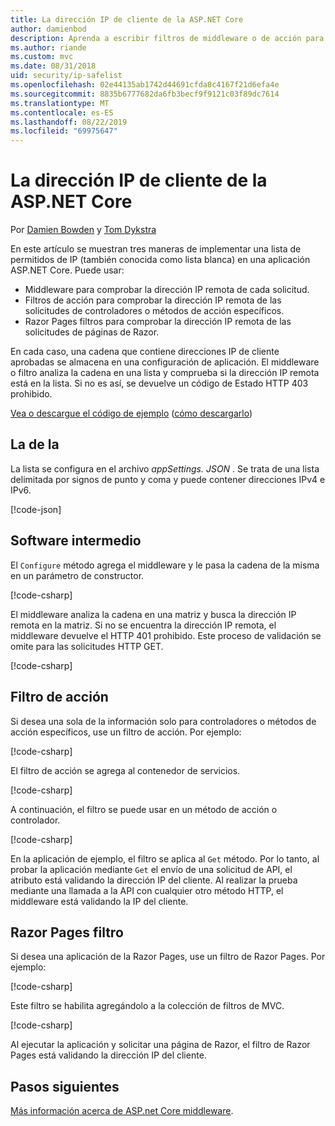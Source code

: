 ```yaml
---
title: La dirección IP de cliente de la ASP.NET Core
author: damienbod
description: Aprenda a escribir filtros de middleware o de acción para validar direcciones IP remotas en una lista de direcciones IP aprobadas.
ms.author: riande
ms.custom: mvc
ms.date: 08/31/2018
uid: security/ip-safelist
ms.openlocfilehash: 02e44135ab1742d44691cfda8c4167f21d6efa4e
ms.sourcegitcommit: 8835b6777682da6fb3becf9f9121c03f89dc7614
ms.translationtype: MT
ms.contentlocale: es-ES
ms.lasthandoff: 08/22/2019
ms.locfileid: "69975647"
---
```

# <a name="client-ip-safelist-for-aspnet-core"></a>La dirección IP de cliente de la ASP.NET Core

Por [Damien Bowden](https://twitter.com/damien_bod) y [Tom Dykstra](https://github.com/tdykstra)
 
En este artículo se muestran tres maneras de implementar una lista de permitidos de IP (también conocida como lista blanca) en una aplicación ASP.NET Core. Puede usar:

* Middleware para comprobar la dirección IP remota de cada solicitud.
* Filtros de acción para comprobar la dirección IP remota de las solicitudes de controladores o métodos de acción específicos.
* Razor Pages filtros para comprobar la dirección IP remota de las solicitudes de páginas de Razor.

En cada caso, una cadena que contiene direcciones IP de cliente aprobadas se almacena en una configuración de aplicación. El middleware o filtro analiza la cadena en una lista y comprueba si la dirección IP remota está en la lista. Si no es así, se devuelve un código de Estado HTTP 403 prohibido.

[Vea o descargue el código de ejemplo](https://github.com/aspnet/AspNetCore.Docs/tree/master/aspnetcore/security/ip-safelist/samples/2.x/ClientIpAspNetCore) ([cómo descargarlo](xref:index#how-to-download-a-sample))

## <a name="the-safelist"></a>La de la

La lista se configura en el archivo *appSettings. JSON* . Se trata de una lista delimitada por signos de punto y coma y puede contener direcciones IPv4 e IPv6.

[!code-json[](ip-safelist/samples/2.x/ClientIpAspNetCore/appsettings.json?highlight=2)]

## <a name="middleware"></a>Software intermedio

El `Configure` método agrega el middleware y le pasa la cadena de la misma en un parámetro de constructor.

[!code-csharp[](ip-safelist/samples/2.x/ClientIpAspNetCore/Startup.cs?name=snippet_Configure&highlight=10)]

El middleware analiza la cadena en una matriz y busca la dirección IP remota en la matriz. Si no se encuentra la dirección IP remota, el middleware devuelve el HTTP 401 prohibido. Este proceso de validación se omite para las solicitudes HTTP GET.

[!code-csharp[](ip-safelist/samples/2.x/ClientIpAspNetCore/AdminSafeListMiddleware.cs?name=snippet_ClassOnly)]

## <a name="action-filter"></a>Filtro de acción

Si desea una sola de la información solo para controladores o métodos de acción específicos, use un filtro de acción. Por ejemplo: 

[!code-csharp[](ip-safelist/samples/2.x/ClientIpAspNetCore/Filters/ClientIdCheckFilter.cs)]

El filtro de acción se agrega al contenedor de servicios.

[!code-csharp[](ip-safelist/samples/2.x/ClientIpAspNetCore/Startup.cs?name=snippet_ConfigureServices&highlight=3)]

A continuación, el filtro se puede usar en un método de acción o controlador.

[!code-csharp[](ip-safelist/samples/2.x/ClientIpAspNetCore/Controllers/ValuesController.cs?name=snippet_Filter&highlight=1)]

En la aplicación de ejemplo, el filtro se aplica al `Get` método. Por lo tanto, al probar la aplicación mediante `Get` el envío de una solicitud de API, el atributo está validando la dirección IP del cliente. Al realizar la prueba mediante una llamada a la API con cualquier otro método HTTP, el middleware está validando la IP del cliente.

## <a name="razor-pages-filter"></a>Razor Pages filtro 

Si desea una aplicación de la Razor Pages, use un filtro de Razor Pages. Por ejemplo: 

[!code-csharp[](ip-safelist/samples/2.x/ClientIpAspNetCore/Filters/ClientIdCheckPageFilter.cs)]

Este filtro se habilita agregándolo a la colección de filtros de MVC.

[!code-csharp[](ip-safelist/samples/2.x/ClientIpAspNetCore/Startup.cs?name=snippet_ConfigureServices&highlight=7-9)]

Al ejecutar la aplicación y solicitar una página de Razor, el filtro de Razor Pages está validando la dirección IP del cliente.

## <a name="next-steps"></a>Pasos siguientes

[Más información acerca de ASP.net Core middleware](xref:fundamentals/middleware/index).
